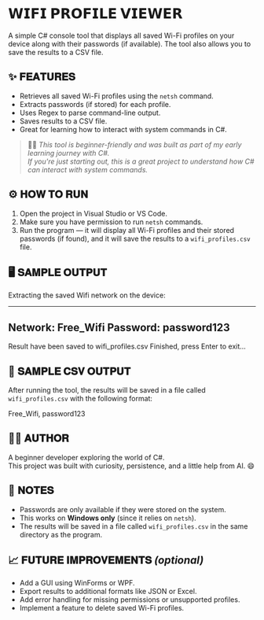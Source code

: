 # 𝗪𝗜𝗙𝗜 𝗣𝗥𝗢𝗙𝗜𝗟𝗘 𝗩𝗜𝗘𝗪𝗘𝗥

A simple C# console tool that displays all saved Wi-Fi profiles on your device along with their passwords (if available). The tool also allows you to save the results to a CSV file.


## ✨ 𝐅𝐄𝐀𝐓𝐔𝐑𝐄𝐒

- Retrieves all saved Wi-Fi profiles using the `netsh` command.
- Extracts passwords (if stored) for each profile.
- Uses Regex to parse command-line output.
- Saves results to a CSV file.
- Great for learning how to interact with system commands in C#.


> 🧑‍🎓 *This tool is beginner-friendly and was built as part of my early learning journey with C#.*  
> *If you're just starting out, this is a great project to understand how C# can interact with system commands.*


## ⚙️ 𝐇𝐎𝐖 𝐓𝐎 𝐑𝐔𝐍

1. Open the project in Visual Studio or VS Code.
2. Make sure you have permission to run `netsh` commands.
3. Run the program — it will display all Wi-Fi profiles and their stored passwords (if found), and it will save the results to a `wifi_profiles.csv` file.


## 🖥️ 𝐒𝐀𝐌𝐏𝐋𝐄 𝐎𝐔𝐓𝐏𝐔𝐓

Extracting the saved Wifi network on the device: 

--------------------
Network:   Free_Wifi
Password:  password123
--------------------

Result have been saved to wifi_profiles.csv
Finished, press Enter to exit...


## 📝 𝐒𝐀𝐌𝐏𝐋𝐄 𝐂𝐒𝐕 𝐎𝐔𝐓𝐏𝐔𝐓

After running the tool, the results will be saved in a file called `wifi_profiles.csv` with the following format:

Free_Wifi, password123


## 👨‍💻 𝐀𝐔𝐓𝐇𝐎𝐑

A beginner developer exploring the world of C#.  
This project was built with curiosity, persistence, and a little help from AI. 😄


## 📌 𝐍𝐎𝐓𝐄𝐒

- Passwords are only available if they were stored on the system.
- This works on **Windows only** (since it relies on `netsh`).
- The results will be saved in a file called `wifi_profiles.csv` in the same directory as the program.


## 📈 𝐅𝐔𝐓𝐔𝐑𝐄 𝐈𝐌𝐏𝐑𝐎𝐕𝐄𝐌𝐄𝐍𝐓𝐒 *(optional)*

- Add a GUI using WinForms or WPF.
- Export results to additional formats like JSON or Excel.
- Add error handling for missing permissions or unsupported profiles.
- Implement a feature to delete saved Wi-Fi profiles.


